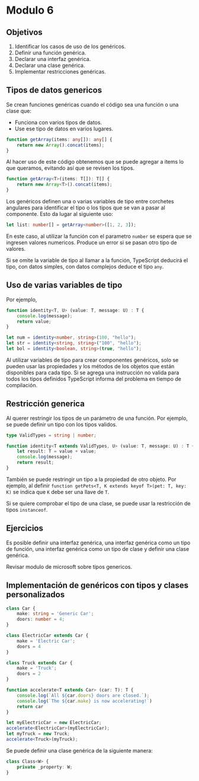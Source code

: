 # Modulo 6

## Objetivos

1. Identificar los casos de uso de los genéricos.
2. Definir una función genérica.
3. Declarar una interfaz genérica.
4. Declarar una clase genérica.
5. Implementar restricciones genéricas.

## Tipos de datos genericos

Se crean funciones genéricas cuando el código sea una función o una clase que:

- Funciona con varios tipos de datos.
- Use ese tipo de datos en varios lugares.

```ts
function getArray(items: any[]): any[] {
    return new Array().concat(items);
}
```

Al hacer uso de este código obtenemos que se puede agregar a items lo que queramos, evitando así que se revisen los tipos.

```ts
function getArray<T>(items: T[]): T[] {
    return new Array<T>().concat(items);
}
```

Los genéricos definen una o varias variables de tipo entre corchetes angulares para identificar el tipo o los tipos que se van a pasar al componente. Esto da lugar al siguiente uso:

```ts
let list: number[] = getArray<number>([1, 2, 3]);
```

En este caso, al utilizar la función con el parametro `number` se espera que se ingresen valores numericos. Produce un error si se pasan otro tipo de valores.

Si se omite la variable de tipo al llamar a la función, TypeScript deducirá el tipo, con datos simples, con datos complejos deduce el tipo `any`.

## Uso de varias variables de tipo

Por ejemplo,

```ts
function identity<T, U> (value: T, message: U) : T {
    console.log(message);
    return value;
}

let num = identity<number, string>(100, "hello");
let str = identity<string, string>("100", "hello");
let bol = identity<boolean, string>(true, "hello");
```

Al utilizar variables de tipo para crear componentes genéricos, solo se pueden usar las propiedades y los métodos de los objetos que están disponibles para cada tipo. Si se agrega una instrucción no valida para todos los tipos definidos TypeScript informa del problema en tiempo de compilación.

## Restricción generica

Al querer restringir los tipos de un parámetro de una función. Por ejemplo, se puede definir un tipo con los tipos validos.

```ts
type ValidTypes = string | number;

function identity<T extends ValidTypes, U> (value: T, message: U) : T {
    let result: T = value + value;
    console.log(message);
    return result;
}
```

También se puede restringir un tipo a la propiedad de otro objeto. Por ejemplo, al definir `function getPets<T, K extends keyof T>(pet: T, key: K)` se indica que `K` debe ser una llave de `T`.

Si se quiere comprobar el tipo de una clase, se puede usar la restricción de tipos `instanceof`.

## Ejercicios

Es posible definir una interfaz genérica, una interfaz genérica como un tipo de función, una interfaz genérica como un tipo de clase y definir una clase genérica.

Revisar modulo de microsoft sobre tipos genericos.

## Implementación de genéricos con tipos y clases personalizados

```ts
class Car {
    make: string = 'Generic Car';
    doors: number = 4;
}

class ElectricCar extends Car {
    make = 'Electric Car';
    doors = 4
}

class Truck extends Car {
    make = 'Truck';
    doors = 2
}

function accelerate<T extends Car> (car: T): T {
    console.log(`All ${car.doors} doors are closed.`);
    console.log(`The ${car.make} is now accelerating!`)
    return car
}

let myElectricCar = new ElectricCar;
accelerate<ElectricCar>(myElectricCar);
let myTruck = new Truck;
accelerate<Truck>(myTruck);
```

 Se puede definir una clase genérica de la siguiente manera:

```ts
class Class<W> {
    private _property: W;
}
```

